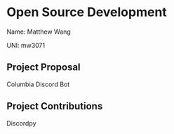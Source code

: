 # Open Source Development
  
Name: Matthew Wang

UNI: mw3071

## Project Proposal

Columbia Discord Bot

## Project Contributions

Discordpy
